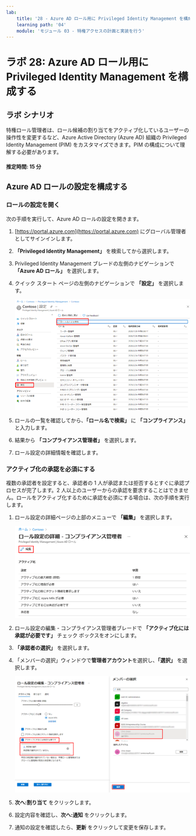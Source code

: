 ```yaml
---
lab:
    title: '28 - Azure AD ロール用に Privileged Identity Management を構成する'
    learning path: '04'
    module: 'モジュール 03 - 特権アクセスの計画と実装を行う'
---
```


# ラボ 28: Azure AD ロール用に Privileged Identity Management を構成する

## ラボ シナリオ

特権ロール管理者は、ロール候補の割り当てをアクティブ化しているユーザーの操作性を変更するなど、Azure Active Directory (Azure AD) 組織の Privileged Identity Management (PIM) をカスタマイズできます。PIM の構成について理解する必要があります。

#### 推定時間: 15 分

## Azure AD ロールの設定を構成する

### ロールの設定を開く

次の手順を実行して、Azure AD ロールの設定を開きます。

1. [https://portal.azure.com](https://portal.azure.com) にグローバル管理者としてサインインします。

1. **「Privileged Identity Management」** を検索してから選択します。

1. Privileged Identity Management ブレードの左側のナビゲーションで **「Azure AD ロール」** を選択します。

1. クイック スタート ページの左側のナビゲーションで **「設定」** を選択します。

    ![「設定」メニューが強調表示された 「Azure AD ロール」ページを表示している画面イメージ](./media/lp3-mod3-pim-ad-roles-settings.png)

1. ロールの一覧を確認してから、**「ロール名で検索」** に **「コンプライアンス」** と入力します。

1. 結果から **「コンプライアンス管理者」** を選択します。

1. ロール設定の詳細情報を確認します。

### アクティブ化の承認を必須にする

複数の承認者を設定すると、承認者の 1 人が承認または拒否するとすぐに承認プロセスが完了します。2 人以上のユーザーからの承認を要求することはできません。ロールをアクティブ化するために承認を必須にする場合は、次の手順を実行します。

1. ロール設定の詳細ページの上部のメニューで **「編集」** を選択します。

    ![ロール設定の詳細 - コンプライアンス管理者ページの上部の「編集」が強調表示されている画面イメージ](./media/lp4-mod3-pim-edit-compliance-role.png)

1. ロール設定の編集 - コンプライアンス管理者ブレードで **「アクティブ化には承認が必要です」** チェック ボックスをオンにします。

1. **「承認者の選択」** を選択します。

1. 「メンバーの選択」ウィンドウで**管理者アカウント**を選択し、**「選択」** を選択します。

    ![ロール設定の編集ブレードと、選択したメンバーが強調表示されたメンバーの選択ウィンドウを表示している画面イメージ](./media/lp4-mod3-pim-add-approver.png)

1. **次へ:割り当て** をクリックします。

1. 設定内容を確認し、**次へ:通知** をクリックします。

1. 通知の設定を確認したら、**更新** をクリックして変更を保存します。
